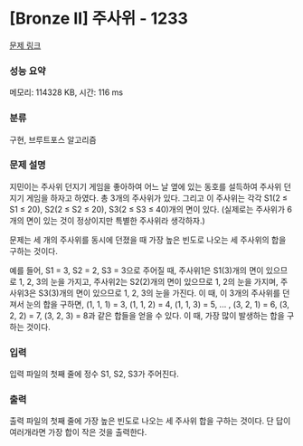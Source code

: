 # [Bronze II] 주사위 - 1233 

[문제 링크](https://www.acmicpc.net/problem/1233) 

### 성능 요약

메모리: 114328 KB, 시간: 116 ms

### 분류

구현, 브루트포스 알고리즘

### 문제 설명

<p>지민이는 주사위 던지기 게임을 좋아하여 어느 날 옆에 있는 동호를 설득하여 주사위 던지기 게임을 하자고 하였다. 총 3개의 주사위가 있다. 그리고 이 주사위는 각각 S1(2 ≤ S1 ≤ 20), S2(2 ≤ S2 ≤ 20), S3(2 ≤ S3 ≤ 40)개의 면이 있다. (실제로는 주사위가 6개의 면이 있는 것이 정상이지만 특별한 주사위라 생각하자.)</p>

<p>문제는 세 개의 주사위를 동시에 던졌을 때 가장 높은 빈도로 나오는 세 주사위의 합을 구하는 것이다.</p>

<p>예를 들어, S1 = 3, S2 = 2, S3 = 3으로 주어질 때, 주사위1은 S1(3)개의 면이 있으므로 1, 2, 3의 눈을 가지고, 주사위2는 S2(2)개의 면이 있으므로 1, 2의 눈을 가지며, 주사위3은 S3(3)개의 면이 있으므로 1, 2, 3의 눈을 가진다. 이 때, 이 3개의 주사위를 던져서 눈의 합을 구하면, (1, 1, 1) = 3, (1, 1, 2) = 4, (1, 1, 3) = 5, ... , (3, 2, 1) = 6, (3, 2, 2) = 7, (3, 2, 3) = 8과 같은 합들을 얻을 수 있다. 이 때, 가장 많이 발생하는 합을 구하는 것이다.</p>

### 입력 

 <p>입력 파일의 첫째 줄에 정수 S1, S2, S3가 주어진다.</p>

### 출력 

 <p>출력 파일의 첫째 줄에 가장 높은 빈도로 나오는 세 주사위 합을 구하는 것이다. 단 답이 여러개라면 가장 합이 작은 것을 출력한다.</p>

